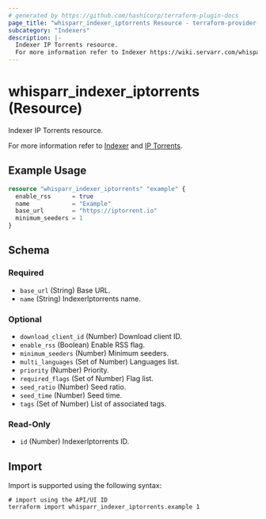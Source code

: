 ```yaml
---
# generated by https://github.com/hashicorp/terraform-plugin-docs
page_title: "whisparr_indexer_iptorrents Resource - terraform-provider-whisparr"
subcategory: "Indexers"
description: |-
  Indexer IP Torrents resource.
  For more information refer to Indexer https://wiki.servarr.com/whisparr/settings#indexers and IP Torrents https://wiki.servarr.com/whisparr/supported#iptorrents.
---
```


# whisparr_indexer_iptorrents (Resource)

<!-- subcategory:Indexers -->Indexer IP Torrents resource.
For more information refer to [Indexer](https://wiki.servarr.com/whisparr/settings#indexers) and [IP Torrents](https://wiki.servarr.com/whisparr/supported#iptorrents).

## Example Usage

```terraform
resource "whisparr_indexer_iptorrents" "example" {
  enable_rss      = true
  name            = "Example"
  base_url        = "https://iptorrent.io"
  minimum_seeders = 1
}
```

<!-- schema generated by tfplugindocs -->
## Schema

### Required

- `base_url` (String) Base URL.
- `name` (String) IndexerIptorrents name.

### Optional

- `download_client_id` (Number) Download client ID.
- `enable_rss` (Boolean) Enable RSS flag.
- `minimum_seeders` (Number) Minimum seeders.
- `multi_languages` (Set of Number) Languages list.
- `priority` (Number) Priority.
- `required_flags` (Set of Number) Flag list.
- `seed_ratio` (Number) Seed ratio.
- `seed_time` (Number) Seed time.
- `tags` (Set of Number) List of associated tags.

### Read-Only

- `id` (Number) IndexerIptorrents ID.

## Import

Import is supported using the following syntax:

```shell
# import using the API/UI ID
terraform import whisparr_indexer_iptorrents.example 1
```

